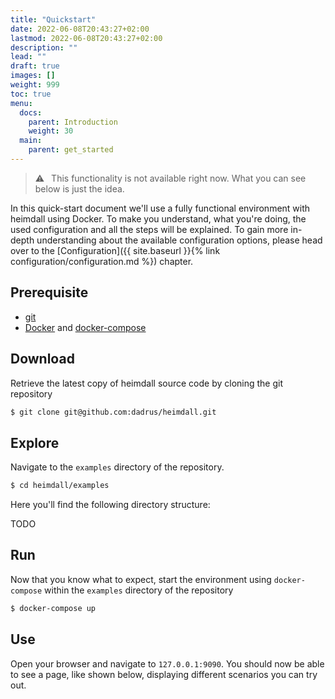 ```yaml
---
title: "Quickstart"
date: 2022-06-08T20:43:27+02:00
lastmod: 2022-06-08T20:43:27+02:00
description: ""
lead: ""
draft: true
images: []
weight: 999
toc: true
menu:
  docs:
    parent: Introduction
    weight: 30
  main:
    parent: get_started
---
```


> :warning:&ensp; This functionality is not available right now. What you can see below is just the idea.


In this quick-start document we'll use a fully functional environment with heimdall using Docker. To make you understand, what you're doing, the used configuration and all the steps will be explained. To gain more in-depth understanding about the available configuration options, please head over to the [Configuration]({{ site.baseurl }}{% link configuration/configuration.md %}) chapter.

## Prerequisite

* [git](https://git-scm.com/)
* [Docker](https://docs.docker.com/install/) and [docker-compose](https://docs.docker.com/compose/install/)

## Download
Retrieve the latest copy of heimdall source code by cloning the git repository

```bash
$ git clone git@github.com:dadrus/heimdall.git
```

## Explore

Navigate to the `examples` directory of the repository.

```bash
$ cd heimdall/examples
```

Here you'll find the following directory structure:

TODO

## Run

Now that you know what to expect, start the environment using `docker-compose` within the `examples` directory of the repository

```bash
$ docker-compose up
```

## Use

Open your browser and navigate to `127.0.0.1:9090`. You should now be able to see a page, like shown below, displaying different scenarios you can try out.



